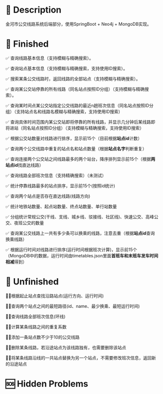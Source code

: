 # 🌈 Description

金河市公交线路系统后端部分，使用SpringBoot + Neo4j + MongoDB实现。

# 📖 Finished

✅ 查询线路基本信息（支持模糊与精确搜索）。

✅ 查询站点基本信息（支持模糊与精确搜索，支持使用ID搜索）。

✅ 搜索某条公交线路时，返回线路的全部站点（支持模糊与精确搜索）。

✅ 查询某公交站停靠的所有线路（同名站点按照ID分组）（支持模糊与精确搜索）。

✅ 查询某时间点某公交站指定公交线路的最近n趟班次信息（同名站点按照ID分组）（支持站点名和线路名模糊与精确搜索，支持使用ID搜索）

✅ 查询具体时间范围内某公交站即将停靠的所有线路，并显示几分钟后某线路即将进站（同名站点按照ID分组）（支持模糊与精确搜索，支持使用ID搜索）

✅ 根据公交站数量对线路进行排序，显示前15个（目前根据**站点id**计数）

✅ 查询两个公交线路中重复的站点名和站点数量（根据**站点名字**判断重复）

✅ 查询连接两个公交站之间线路最多的两个站台，降序排列显示前15个（根据**两站点id**找直达线路）

✅ 查询线路全部班次信息（支持精确搜索）（未测试）

✅ 统计停靠线路最多的站点排序，显示前15个(按照id统计)

✅ 查询两个站点是否存在直达线路(线路方向)

✅ 统计地铁站数量、起点站数量、终点站数量、单行站数量

✅ 分组统计常规公交(干线、支线、城乡线、驳接线、社区线)、快速公交、高峰公交、夜班公交的数量

✅ 查询某公交线路上一共有多少条可以换乘的线路，注意去重（根据**站点id**查询换乘线路）

✅ 根据运行时间对线路进行排序(运行时间根据班次计算)，显示前15个（MongoDB中的数据，运行时间由timetables.json里面**首班车和末班车发车时间相减**得到）


# 🤔 Unfinished

🤜🏼根据起止站点查找沿路站点(运行方向、运行时间)

🤜🏼查询两个站点之间的最短路径(id、name、最少换乘、最短运行时间)

🤜🏼查询线路全部班次信息(环线)

🤜🏼计算某条线路之间的重复系数

🤜🏼添加一条站点数不少于10的公交线路

🤜🏼删除某条线路，若沿途站点为该线路独有，也需要删除该站点

🤜🏼将某条线路沿线的一共站点替换为另一个站点，不需要修改班次信息，返回新的沿途站点

# 🆘 Hidden Problems




